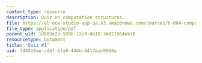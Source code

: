 ```yaml
---
content_type: resource
description: Quiz on computation structures.
file: https://ol-ocw-studio-app-qa.s3.amazonaws.com/courses/6-004-computation-structures-spring-2009/f445e9aecd4f6fa0446b6417eac0068a_MIT6_004s09_quiz01.pdf
file_type: application/pdf
parent_uid: 1d883e2b-599b-12c9-4b18-34d21964eb70
resourcetype: Document
title: 'Quiz #1'
uid: f445e9ae-cd4f-6fa0-446b-6417eac0068a
---
```

